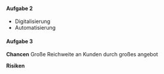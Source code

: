 #### Aufgabe 2
- Digitalisierung
- Automatisierung


#### Aufgabe 3
**Chancen**
Große Reichweite an Kunden durch großes angebot

**Risiken**
